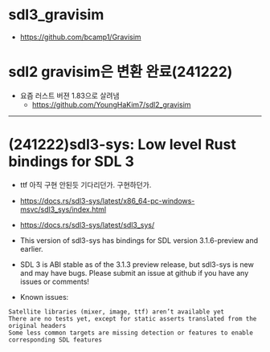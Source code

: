 # sdl3_gravisim
- https://github.com/bcamp1/Gravisim

# sdl2 gravisim은 변환 완료(241222)
- 요즘 러스트 버젼 1.83으로 살려냄
  - https://github.com/YoungHaKim7/sdl2_gravisim

<hr />

# (241222)sdl3-sys: Low level Rust bindings for SDL 3

- ttf 아직 구현 안된듯 기다리던가.  구현하던가.
- https://docs.rs/sdl3-sys/latest/x86_64-pc-windows-msvc/sdl3_sys/index.html
- https://docs.rs/sdl3-sys/latest/sdl3_sys/

- This version of sdl3-sys has bindings for SDL version 3.1.6-preview and earlier.

- SDL 3 is ABI stable as of the 3.1.3 preview release, but sdl3-sys is new and may have bugs. Please submit an issue at github if you have any issues or comments!

- Known issues:

```
Satellite libraries (mixer, image, ttf) aren’t available yet
There are no tests yet, except for static asserts translated from the original headers
Some less common targets are missing detection or features to enable corresponding SDL features
```


